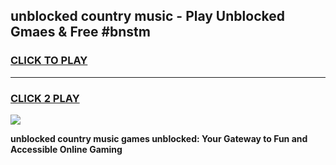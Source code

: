 
## unblocked country music - Play Unblocked Gmaes & Free #bnstm
<h3>
<a href="https://news.freeplayer.one?title=unblocked_country_music&ref=26F">CLICK TO PLAY</a></h3>
<hr>

<h3>
<a href="https://news.freeplayer.one?title=unblocked_country_music&ref=26F">CLICK 2 PLAY</a>
  
</h3>

<a href="https://news.freeplayer.one?title=unblocked_country_music&ref=26F/"><img src="https://clearcache.store/games.png"></a>


**unblocked country music games unblocked: Your Gateway to Fun and Accessible Online Gaming**

